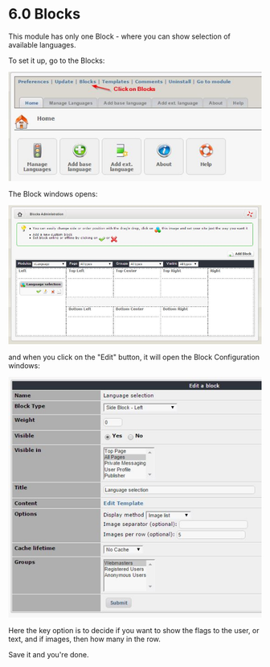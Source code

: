 # 6.0 Blocks

This module has only one Block - where you can show selection of available languages. 

To set it up, go to the Blocks:

![](../assets/image005a0.jpg)

The Block windows opens:

![](../assets/image005a.jpg)

and when you click on the "Edit" button, it will open the Block Configuration windows:

![](../assets/image005b.jpg)

Here the key option is to decide if you want to show the flags to the user, or text, and if images, then how many in the row. 

Save it and you're done. 